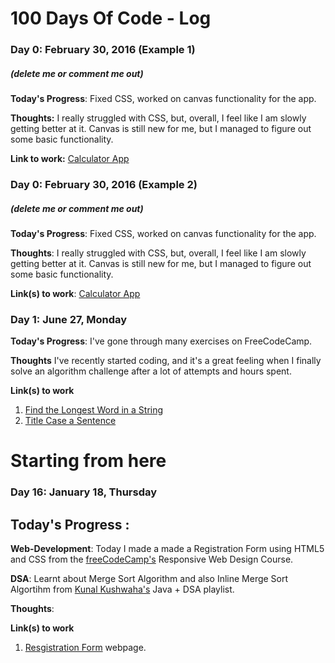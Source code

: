 # 100 Days Of Code - Log

### Day 0: February 30, 2016 (Example 1)
##### (delete me or comment me out)

**Today's Progress**: Fixed CSS, worked on canvas functionality for the app.

**Thoughts:** I really struggled with CSS, but, overall, I feel like I am slowly getting better at it. Canvas is still new for me, but I managed to figure out some basic functionality.

**Link to work:** [Calculator App](http://www.example.com)

### Day 0: February 30, 2016 (Example 2)
##### (delete me or comment me out)

**Today's Progress**: Fixed CSS, worked on canvas functionality for the app.

**Thoughts**: I really struggled with CSS, but, overall, I feel like I am slowly getting better at it. Canvas is still new for me, but I managed to figure out some basic functionality.

**Link(s) to work**: [Calculator App](http://www.example.com)


### Day 1: June 27, Monday

**Today's Progress**: I've gone through many exercises on FreeCodeCamp.

**Thoughts** I've recently started coding, and it's a great feeling when I finally solve an algorithm challenge after a lot of attempts and hours spent.

**Link(s) to work**
1. [Find the Longest Word in a String](https://www.freecodecamp.com/challenges/find-the-longest-word-in-a-string)
2. [Title Case a Sentence](https://www.freecodecamp.com/challenges/title-case-a-sentence)


#

# Starting from here

### Day 16: January 18, Thursday
## Today's Progress :

**Web-Development**: Today I made a made a Registration Form using HTML5 and CSS from the [freeCodeCamp's](https://www.freecodecamp.com) Responsive Web Design Course.

**DSA**: Learnt about Merge Sort Algorithm and also Inline Merge Sort Algortihm from [Kunal Kushwaha's](https://www.youtube.com/playlist?list=PL9gnSGHSqcnr_DxHsP7AW9ftq0AtAyYqJ) Java + DSA playlist.

**Thoughts**:

**Link(s) to work**
1. [Resgistration Form](https://ajitkumarroy.github.io/registration-form-webpage/) webpage.